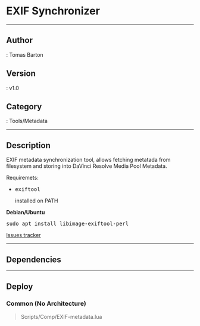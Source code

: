 # EXIF Synchronizer
___

## Author
 : Tomas Barton

## Version
 : v1.0

## Category
 : Tools/Metadata
___

## Description
EXIF metadata synchronization tool, allows fetching metatada from filesystem and storing into DaVinci Resolve Media Pool Metadata.

Requiremets:

<ul>
  <li><pre>exiftool</pre></li> installed on PATH
</ul>

<strong>Debian/Ubuntu</strong>
<pre>
sudo apt install libimage-exiftool-perl
</pre>

<a href="https://github.com/deric/DaVinciResolve-metadata/issues">Issues tracker</a>
___

## Dependencies


___

## Deploy

### Common (No Architecture)

> Scripts/Comp/EXIF-metadata.lua  
